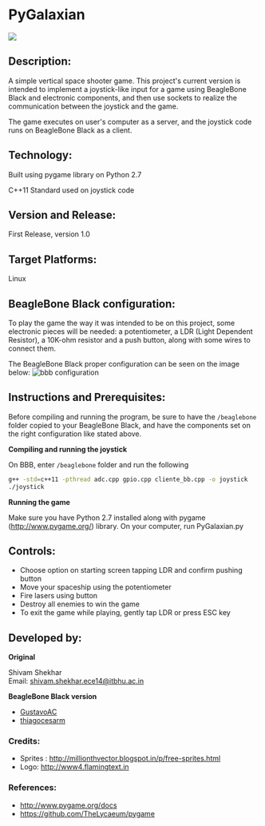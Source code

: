 # PyGalaxian 

![](https://github.com/shivamshekhar/PyGalaxian/raw/master/Screenshots/1.png)

## Description:
A simple vertical space shooter game. This project's current version is intended to implement a joystick-like input for a game using BeagleBone Black and electronic components, and then use sockets to realize the communication between the joystick and the game.

The game executes on user's computer as a server, and the joystick code runs on BeagleBone Black as a client.

## Technology:
Built using pygame library on Python 2.7

C++11 Standard used on joystick code

## Version and Release:
First Release, version 1.0

## Target Platforms:
Linux

## BeagleBone Black configuration:
To play the game the way it was intended to be on this project, some electronic pieces will 
be needed: a potentiometer, a LDR (Light Dependent Resistor), a 10K-ohm resistor and a push button, along with some wires to connect them.

The BeagleBone Black proper configuration can be seen on the image below:
![bbb configuration](http://i.imgur.com/DURERrP.png)

## Instructions and Prerequisites:  
Before compiling and running the program, be sure to have the `/beaglebone` folder copied to your BeagleBone Black, and have the components set on the right configuration like stated above. 

**Compiling and running the joystick**

On BBB, enter `/beaglebone` folder and run the following

```bash
g++ -std=c++11 -pthread adc.cpp gpio.cpp cliente_bb.cpp -o joystick
./joystick
```

**Running the game**

Make sure you have Python 2.7 installed along with pygame (http://www.pygame.org/) library. On your computer, run PyGalaxian.py

## Controls:
* Choose option on starting screen tapping LDR and confirm pushing button
* Move your spaceship using the potentiometer
* Fire lasers using button
* Destroy all enemies to win the game
* To exit the game while playing, gently tap LDR or press ESC key

## Developed by: 
**Original**

Shivam Shekhar  
Email: shivam.shekhar.ece14@itbhu.ac.in   

**BeagleBone Black version**
* [GustavoAC](https://github.com/GustavoAC)
* [thiagocesarm](https://github.com/thiagocesarm)

### Credits:
* Sprites : http://millionthvector.blogspot.in/p/free-sprites.html
* Logo: http://www4.flamingtext.in

### References:
* http://www.pygame.org/docs
* https://github.com/TheLycaeum/pygame 

